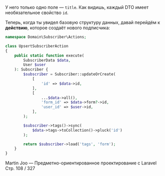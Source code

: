 У него только одно поле — `title`.
Как видишь, каждый DTO имеет необязательное свойство `id`.

Теперь, когда ты увидел базовую структуру данных,
давай перейдём к **действию**, которое создаёт нового подписчика:

```php
namespace Domain\Subscriber\Actions;

class UpsertSubscriberAction
{
    public static function execute(
        SubscriberData $data,
        User $user
    ): Subscriber {
        $subscriber = Subscriber::updateOrCreate(
            [
                'id' => $data->id,
            ],
            [
                ...$data->all(),
                'form_id' => $data->form?->id,
                'user_id' => $user->id,
            ],
        );

        $subscriber->tags()->sync(
            $data->tags->toCollection()->pluck('id')
        );

        return $subscriber->load('tags', 'form');
    }
}
```

Martin Joo — Предметно-ориентированное проектирование с Laravel
Стр. 108 / 327
